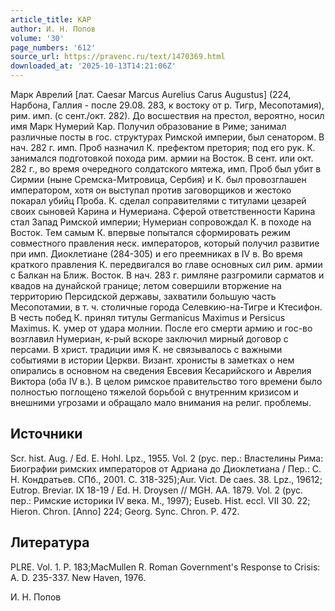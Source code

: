 ```yaml
---
article_title: КАР
author: И. Н. Попов
volume: '30'
page_numbers: '612'
source_url: https://pravenc.ru/text/1470369.html
downloaded_at: '2025-10-13T14:21:06Z'
---
```


Марк Аврелий [лат. Caesar Marcus Aurelius Carus Augustus] (224, Нарбона, Галлия - после 29.08. 283, к востоку от р. Тигр, Месопотамия), рим. имп. (с сент./окт. 282). До восшествия на престол, вероятно, носил имя Марк Нумерий Кар. Получил образование в Риме; занимал различные посты в гос. структурах Римской империи, был сенатором. В нач. 282 г. имп. Проб назначил К. префектом претория; под его рук. К. занимался подготовкой похода рим. армии на Восток. В сент. или окт. 282 г., во время очередного солдатского мятежа, имп. Проб был убит в Сирмии (ныне Сремска-Митровица, Сербия) и К. был провозглашен императором, хотя он выступал против заговорщиков и жестоко покарал убийц Проба. К. сделал соправителями с титулами цезарей своих сыновей Карина и Нумериана. Сферой ответственности Карина стал Запад Римской империи; Нумериан сопровождал К. в походе на Восток. Тем самым К. впервые попытался сформировать режим совместного правления неск. императоров, который получил развитие при имп. Диоклетиане (284-305) и его преемниках в IV в. Во время краткого правления К. передвигался во главе основных сил рим. армии с Балкан на Ближ. Восток. В нач. 283 г. римляне разгромили сарматов и квадов на дунайской границе; летом совершили вторжение на территорию Персидской державы, захватили большую часть Месопотамии, в т. ч. столичные города Селевкию-на-Тигре и Ктесифон. В честь побед К. принял титулы Germanicus Maximus и Persicus Maximus. К. умер от удара молнии. После его смерти армию и гос-во возглавил Нумериан, к-рый вскоре заключил мирный договор с персами. В христ. традиции имя К. не связывалось с важными событиями в истории Церкви. Визант. хронисты в заметках о нем опирались в основном на сведения Евсевия Кесарийского и Аврелия Виктора (оба IV в.). В целом римское правительство того времени было полностью поглощено тяжелой борьбой с внутренним кризисом и внешними угрозами и обращало мало внимания на религ. проблемы.

## Источники

Scr. hist. Aug. / Ed. E. Hohl. Lpz., 1955. Vol. 2 (рус. пер.: Властелины Рима: Биографии римских императоров от Адриана до Диоклетиана / Пер.: С. Н. Кондратьев. СПб., 2001. С. 318-325);Aur. Vict. De caes. 38. Lpz., 19612; Eutrop. Breviar. IX 18-19 / Ed. H. Droysen // MGH. AA. 1879. Vol. 2 (рус. пер.: Римские историки IV века. М., 1997); Euseb. Hist. eccl. VII 30. 22; Hieron. Chron. [Anno] 224; Georg. Sync. Chron. P. 472.

## Литература

PLRE. Vol. 1. P. 183;MacMullen R. Roman Government's Response to Crisis: A. D. 235-337. New Haven, 1976.

И. Н. Попов

